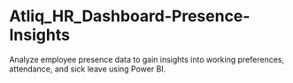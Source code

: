 # Atliq_HR_Dashboard-Presence-Insights
Analyze employee presence data to gain insights into working preferences, attendance, and sick leave using Power BI.
